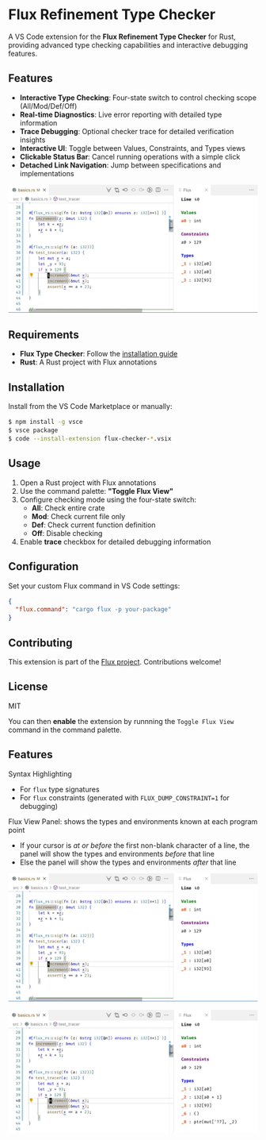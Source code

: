 # Flux Refinement Type Checker

A VS Code extension for the **Flux Refinement Type Checker** for Rust, providing advanced type checking capabilities and interactive debugging features.

## Features

- **Interactive Type Checking**: Four-state switch to control checking scope (All/Mod/Def/Off)
- **Real-time Diagnostics**: Live error reporting with detailed type information
- **Trace Debugging**: Optional checker trace for detailed verification insights
- **Interactive UI**: Toggle between Values, Constraints, and Types views
- **Clickable Status Bar**: Cancel running operations with a simple click
- **Detached Link Navigation**: Jump between specifications and implementations

![Flux Extension Demo](static/flux_view_start.jpg)

## Requirements

- **Flux Type Checker**: Follow the [installation guide](https://flux-rs.github.io/flux/guide/install.html)
- **Rust**: A Rust project with Flux annotations

## Installation

Install from the VS Code Marketplace or manually:

```bash
$ npm install -g vsce
$ vsce package
$ code --install-extension flux-checker-*.vsix
```

## Usage

1. Open a Rust project with Flux annotations
2. Use the command palette: **"Toggle Flux View"**
3. Configure checking mode using the four-state switch:
   - **All**: Check entire crate
   - **Mod**: Check current file only
   - **Def**: Check current function definition
   - **Off**: Disable checking
4. Enable **trace** checkbox for detailed debugging information

## Configuration

Set your custom Flux command in VS Code settings:

```json
{
  "flux.command": "cargo flux -p your-package"
}
```

## Contributing

This extension is part of the [Flux project](https://github.com/flux-rs/flux). Contributions welcome!

## License

MIT

You can then **enable** the extension by runnning the `Toggle Flux View` command in the command palette.

## Features

Syntax Highlighting

- For `flux` type signatures
- For `flux` constraints (generated with `FLUX_DUMP_CONSTRAINT=1` for debugging)

Flux View Panel: shows the types and environments known at each program point

- If your cursor is _at or before_ the first non-blank character of a line, the panel will show the types and environments _before_ that line
- Else the panel will show the types and environments _after_ that line

![Before Statement](static/flux_view_start.jpg)

![After Statement](static/flux_view_end.jpg)
